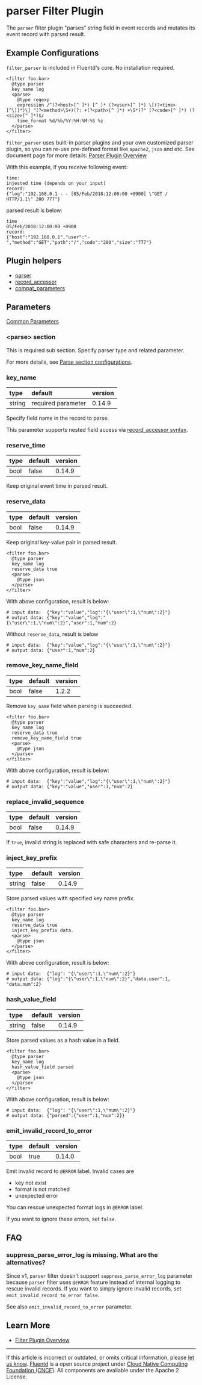 # parser Filter Plugin

The `parser` filter plugin "parses" string field in event records and
mutates its event record with parsed result.


## Example Configurations

`filter_parser` is included in Fluentd's core. No installation required.

``` {.CodeRay}
<filter foo.bar>
  @type parser
  key_name log
  <parse>
    @type regexp
    expression /^(?<host>[^ ]*) [^ ]* (?<user>[^ ]*) \[(?<time>[^\]]*)\] "(?<method>\S+)(?: +(?<path>[^ ]*) +\S*)?" (?<code>[^ ]*) (?<size>[^ ]*)$/
    time_format %d/%b/%Y:%H:%M:%S %z
  </parse>
</filter>
```

`filter_parser` uses built-in parser plugins and your own customized
parser plugin, so you can re-use pre-defined format like `apache2`,
`json` and etc. See document page for more details:
[Parser Plugin Overview](/plugins/parser/README.md)

With this example, if you receive following event:

    time:
    injested time (depends on your input)
    record:
    {"log":"192.168.0.1 - - [05/Feb/2018:12:00:00 +0900] \"GET / HTTP/1.1\" 200 777"}

parsed result is below:

    time
    05/Feb/2018:12:00:00 +0900
    record:
    {"host":"192.168.0.1","user":"-","method":"GET","path":"/","code":"200","size":"777"}

## Plugin helpers

-   [parser](/articles/api-plugin-helper-parser.md)
-   [record\_accessor](/articles/api-plugin-helper-record_accessor.md)
-   [compat\_parameters](/articles/api-plugin-helper-compat_parameters.md)


## Parameters

[Common Parameters](/configuration/plugin-common-parameters.md)


### &lt;parse&gt; section

This is required sub section. Specify parser type and related parameter.

For more details, see [Parse section configurations](/configuration/parse-section.md).


### key\_name

| type   | default            | version |
|:-------|:-------------------|:--------|
| string | required parameter | 0.14.9  |

Specify field name in the record to parse.

This parameter supports nested field access via [record\_accessor syntax](/articles/api-plugin-helper-record_accessor.md/#syntax).


### reserve\_time

| type | default | version |
|:-----|:--------|:--------|
| bool | false   | 0.14.9  |

Keep original event time in parsed result.


### reserve\_data

| type | default | version |
|:-----|:--------|:--------|
| bool | false   | 0.14.9  |

Keep original key-value pair in parsed result.

``` {.CodeRay}
<filter foo.bar>
  @type parser
  key_name log
  reserve_data true
  <parse>
    @type json
  </parse>
</filter>
```

With above configuration, result is below:

``` {.CodeRay}
# input data:  {"key":"value","log":"{\"user\":1,\"num\":2}"}
# output data: {"key":"value","log":"{\"user\":1,\"num\":2}","user":1,"num":2}
```

Without `reserve_data`, result is below

``` {.CodeRay}
# input data:  {"key":"value","log":"{\"user\":1,\"num\":2}"}
# output data: {"user":1,"num":2}
```


### remove\_key\_name\_field

| type | default | version |
|:-----|:--------|:--------|
| bool | false   | 1.2.2   |

Remove `key_name` field when parsing is succeeded.

``` {.CodeRay}
<filter foo.bar>
  @type parser
  key_name log
  reserve_data true
  remove_key_name_field true
  <parse>
    @type json
  </parse>
</filter>
```

With above configuration, result is below:

``` {.CodeRay}
# input data:  {"key":"value","log":"{\"user\":1,\"num\":2}"}
# output data: {"key":"value","user":1,"num":2}
```


### replace\_invalid\_sequence

| type | default | version |
|:-----|:--------|:--------|
| bool | false   | 0.14.9  |

If `true`, invalid string is replaced with safe characters and re-parse
it.


### inject\_key\_prefix

| type   | default | version |
|:-------|:--------|:--------|
| string | false   | 0.14.9  |

Store parsed values with specified key name prefix.

``` {.CodeRay}
<filter foo.bar>
  @type parser
  key_name log
  reserve_data true
  inject_key_prefix data.
  <parse>
    @type json
  </parse>
</filter>
```

With above configuration, result is below:

``` {.CodeRay}
# input data:  {"log": "{\"user\":1,\"num\":2}"}
# output data: {"log":"{\"user\":1,\"num\":2}","data.user":1, "data.num":2}
```


### hash\_value\_field

| type   | default | version |
|:-------|:--------|:--------|
| string | false   | 0.14.9  |

Store parsed values as a hash value in a field.

``` {.CodeRay}
<filter foo.bar>
  @type parser
  key_name log
  hash_value_field parsed
  <parse>
    @type json
  </parse>
</filter>
```

With above configuration, result is below:

``` {.CodeRay}
# input data:  {"log": "{\"user\":1,\"num\":2}"}
# output data: {"parsed":{"user":1,"num":2}}
```


### emit\_invalid\_record\_to\_error

| type | default | version |
|:-----|:--------|:--------|
| bool | true    | 0.14.0  |

Emit invalid record to `@ERROR` label. Invalid cases are

-   key not exist
-   format is not matched
-   unexpected error

You can rescue unexpected format logs in `@ERROR` label.

If you want to ignore these errors, set `false`.

## FAQ

### suppress_parse_error_log is missing. What are the alternatives?

Since v1, `parser` filter doesn't support `suppress_parse_error_log`
parameter because `parser` filter uses `@ERROR` feature instead of
internal logging to rescue invalid records. If you want to simply
ignore invalid records, set `emit_invalid_record_to_error false`.

See also `emit_invalid_record_to_error` parameter.
 
## Learn More

-   [Filter Plugin Overview](/plugins/filter/README.md)


------------------------------------------------------------------------

If this article is incorrect or outdated, or omits critical information, please [let us know](https://github.com/fluent/fluentd-docs/issues?state=open).
[Fluentd](http://www.fluentd.org/) is a open source project under [Cloud Native Computing Foundation (CNCF)](https://cncf.io/). All components are available under the Apache 2 License.
